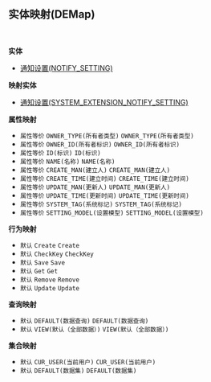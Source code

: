 ## 实体映射(DEMap) <!-- {docsify-ignore-all} -->



<br>

<p class="panel-title"><b>实体</b></p>

* [通知设置(NOTIFY_SETTING)](module/Base/NOTIFY_SETTING)

<p class="panel-title"><b>映射实体</b></p>

* [通知设置(SYSTEM_EXTENSION_NOTIFY_SETTING)](module/extension/SYSTEM_EXTENSION_NOTIFY_SETTING)


<p class="panel-title"><b>属性映射</b></p>

* `属性等价`
`OWNER_TYPE(所有者类型)` <i class="fa fa-angle-double-right"/></i> `OWNER_TYPE(所有者类型)`
* `属性等价`
`OWNER_ID(所有者标识)` <i class="fa fa-angle-double-right"/></i> `OWNER_ID(所有者标识)`
* `属性等价`
`ID(标识)` <i class="fa fa-angle-double-right"/></i> `ID(标识)`
* `属性等价`
`NAME(名称)` <i class="fa fa-angle-double-right"/></i> `NAME(名称)`
* `属性等价`
`CREATE_MAN(建立人)` <i class="fa fa-angle-double-right"/></i> `CREATE_MAN(建立人)`
* `属性等价`
`CREATE_TIME(建立时间)` <i class="fa fa-angle-double-right"/></i> `CREATE_TIME(建立时间)`
* `属性等价`
`UPDATE_MAN(更新人)` <i class="fa fa-angle-double-right"/></i> `UPDATE_MAN(更新人)`
* `属性等价`
`UPDATE_TIME(更新时间)` <i class="fa fa-angle-double-right"/></i> `UPDATE_TIME(更新时间)`
* `属性等价`
`SYSTEM_TAG(系统标记)` <i class="fa fa-angle-double-right"/></i> `SYSTEM_TAG(系统标记)`
* `属性等价`
`SETTING_MODEL(设置模型)` <i class="fa fa-angle-double-right"/></i> `SETTING_MODEL(设置模型)`

<p class="panel-title"><b>行为映射</b></p>

* `默认`
`Create` <i class="fa fa-angle-double-right"/></i> `Create`
* `默认`
`CheckKey` <i class="fa fa-angle-double-right"/></i> `CheckKey`
* `默认`
`Save` <i class="fa fa-angle-double-right"/></i> `Save`
* `默认`
`Get` <i class="fa fa-angle-double-right"/></i> `Get`
* `默认`
`Remove` <i class="fa fa-angle-double-right"/></i> `Remove`
* `默认`
`Update` <i class="fa fa-angle-double-right"/></i> `Update`

<p class="panel-title"><b>查询映射</b></p>

* `默认`
`DEFAULT(数据查询)` <i class="fa fa-angle-double-right"/></i> `DEFAULT(数据查询)` 
* `默认`
`VIEW(默认（全部数据）)` <i class="fa fa-angle-double-right"/></i> `VIEW(默认（全部数据）)` 

<p class="panel-title"><b>集合映射</b></p>

* `默认`
`CUR_USER(当前用户)` <i class="fa fa-angle-double-right"/></i> `CUR_USER(当前用户)` 
* `默认`
`DEFAULT(数据集)` <i class="fa fa-angle-double-right"/></i> `DEFAULT(数据集)` 
